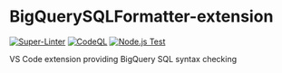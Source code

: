 
# BigQuerySQLFormatter-extension

[![Super-Linter](https://github.com/sean-conkie/BigQuerySQLFormatter-extension/actions/workflows/Lint%20Code%20Base/badge.svg)](https://github.com/marketplace/actions/super-linter)
[![CodeQL](https://github.com/sean-conkie/BigQuerySQLFormatter/actions/workflows/CodeQL/badge.svg)](https://github.com/sean-conkie/BigQuerySQLFormatter/actions/workflows/codeql.yml)
[![Node.js Test](https://github.com/sean-conkie/BigQuerySQLFormatter-extension/actions/workflows/node.js.yml/badge.svg)](https://github.com/sean-conkie/BigQuerySQLFormatter-extension/actions/workflows/node.js.yml)

VS Code extension providing BigQuery SQL syntax checking
